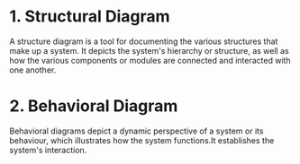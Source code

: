 # 1. Structural Diagram
A structure diagram is a tool for documenting the various structures that make up a system. It depicts the system's hierarchy or structure, as well as how the various components or modules are connected and interacted with one another.
# 2. Behavioral Diagram
Behavioral diagrams depict a dynamic perspective of a system or its behaviour, which illustrates how the system functions.It establishes the system's interaction.
